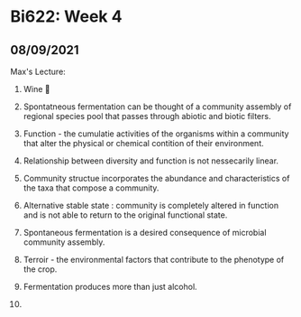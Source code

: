 # Bi622: Week 4

## 08/09/2021  

Max's Lecture:  
1) Wine 🍷
2) Spontatneous fermentation can be thought of a community assembly of regional species pool that passes through abiotic and biotic filters.
3) Function - the cumulatie activities of the organisms within a community that alter the physical or chemical contition of their environment.
4) Relationship between diversity and function is not nessecarily linear.
5) Community structue incorporates the abundance and characteristics of the taxa that compose a community.
6) Alternative stable state : community is completely altered in function and is not able to return to the original functional state.
7) Spontaneous fermentation is a desired consequence of microbial community assembly.
8) Terroir - the environmental factors that contribute to the phenotype of the crop.
9) Fermentation produces more than just alcohol.   

10) 

